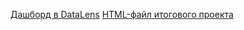 [Дашборд в DataLens](https://datalens.ru/sxxh58g1hqiqd)
[HTML-файл итогового проекта](https://github.com/Tizeness/DA_final_project/blob/Final_2709_clear/project_full_2509_2709_clear.html)
